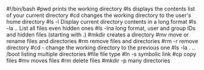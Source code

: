 #!/bin/bash
#pwd prints the working directory
#ls displays the contents list of your current directory
#cd changes the working directory to the user's home directory
#ls -l Display current directory contents in a long format
#ls -la .. List all files even hidden ones
#ls -lna long format, user and group IDs and hidden files (starting with .)
#mkdir creates a directory
#mv move or rename files and directories
#rm remove files and directories
#rm -r remove directory
#cd - change the working directory to the previous one
#ls -la . .. /boot listing multiple directories
#file file type
#ln -s symbolic link
#cp copy files
#mv moves files
#rm delete files
#mkdir -p many directories
